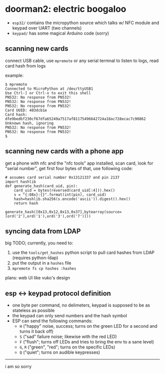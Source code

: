 # doorman2: electric boogaloo

- `esp32/` contains the micropython source which talks w/ NFC module and keypad over UART (two channels)
- `keypad/` has some magical Arduino code (sorry)

## scanning new cards

connect USB cable, use `mpremote` or any serial termnal to listen to logs, read card hash from logs

example:

```
$ mpremote 
Connected to MicroPython at /dev/ttyUSB1
Use Ctrl-] or Ctrl-x to exit this shell
PN532: No response from PN532!
PN532: No response from PN532!
PN532: No response from PN532!
Card UUID: 403dcb1e
Card hash: dfe9bedbf230cf67dfa65249a7517af81175496642724a18ac728ecac7c90862
Unknown hash, ignoring
PN532: No response from PN532!
PN532: No response from PN532!
$
```

## scanning new cards with a phone app

get a phone with nfc and the "nfc tools" app installed, scan card, look for "serial number", get first four bytes of that, use following code:

```
# assumes card serial number 0x13121337 and pin 2137
import hashlib
def generate_hash(card_uid, pin):
    card_uid = bytes(reversed(card_uid[:4])).hex()
    s = "{:08x}:{}".format(int(pin), card_uid)
    hash=hashlib.sha256(s.encode('ascii')).digest().hex()
    return hash

generate_hash([0x13,0x12,0x13,0x37],bytearray(source=[ord('2'),ord('1'),ord('3'),ord('7')]))
```

## syncing data from LDAP

big TODO; currently, you need to:
1. use the `tools/get_hashes` python script to pull card hashes from LDAP (requires python-ldap)
2. put the output in a `hashes` file
3. `mpremote fs cp hashes :hashes`

plans: web UI like vuko's design

## esp <-> keypad protocol definition

- one byte per command, no delimeters, keypad is supposed to be as stateless as possible
- the keypad can only send numbers and the hash symbol
- ESP can send the following commands:
	- `H` ("happy" noise, success; turns on the green LED for a second and turns it back off)
	- `S` ("sad" failure noise; likewise with the red LED)
	- `F` ("flush"; turns off LEDs and tries to bring the env to a sane level)
	- `G`, `R` ("green", "red"; turns on the specific LEDs)
	- `Q` ("quiet"; turns on audible keypresses)


---

i am so sorry
